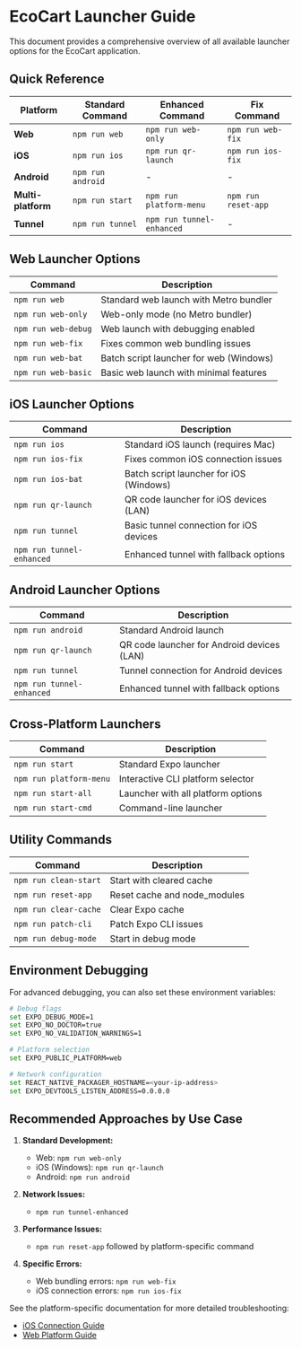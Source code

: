# EcoCart Launcher Guide

This document provides a comprehensive overview of all available launcher options for the EcoCart application.

## Quick Reference

| Platform | Standard Command | Enhanced Command | Fix Command |
|----------|-----------------|------------------|-------------|
| **Web** | `npm run web` | `npm run web-only` | `npm run web-fix` |
| **iOS** | `npm run ios` | `npm run qr-launch` | `npm run ios-fix` |
| **Android** | `npm run android` | - | - |
| **Multi-platform** | `npm run start` | `npm run platform-menu` | `npm run reset-app` |
| **Tunnel** | `npm run tunnel` | `npm run tunnel-enhanced` | - |

## Web Launcher Options

| Command | Description |
|---------|-------------|
| `npm run web` | Standard web launch with Metro bundler |
| `npm run web-only` | Web-only mode (no Metro bundler) |
| `npm run web-debug` | Web launch with debugging enabled |
| `npm run web-fix` | Fixes common web bundling issues |
| `npm run web-bat` | Batch script launcher for web (Windows) |
| `npm run web-basic` | Basic web launch with minimal features |

## iOS Launcher Options

| Command | Description |
|---------|-------------|
| `npm run ios` | Standard iOS launch (requires Mac) |
| `npm run ios-fix` | Fixes common iOS connection issues |
| `npm run ios-bat` | Batch script launcher for iOS (Windows) |
| `npm run qr-launch` | QR code launcher for iOS devices (LAN) |
| `npm run tunnel` | Basic tunnel connection for iOS devices |
| `npm run tunnel-enhanced` | Enhanced tunnel with fallback options |

## Android Launcher Options

| Command | Description |
|---------|-------------|
| `npm run android` | Standard Android launch |
| `npm run qr-launch` | QR code launcher for Android devices (LAN) |
| `npm run tunnel` | Tunnel connection for Android devices |
| `npm run tunnel-enhanced` | Enhanced tunnel with fallback options |

## Cross-Platform Launchers

| Command | Description |
|---------|-------------|
| `npm run start` | Standard Expo launcher |
| `npm run platform-menu` | Interactive CLI platform selector |
| `npm run start-all` | Launcher with all platform options |
| `npm run start-cmd` | Command-line launcher |

## Utility Commands

| Command | Description |
|---------|-------------|
| `npm run clean-start` | Start with cleared cache |
| `npm run reset-app` | Reset cache and node_modules |
| `npm run clear-cache` | Clear Expo cache |
| `npm run patch-cli` | Patch Expo CLI issues |
| `npm run debug-mode` | Start in debug mode |

## Environment Debugging

For advanced debugging, you can also set these environment variables:

```bash
# Debug flags
set EXPO_DEBUG_MODE=1
set EXPO_NO_DOCTOR=true
set EXPO_NO_VALIDATION_WARNINGS=1

# Platform selection
set EXPO_PUBLIC_PLATFORM=web

# Network configuration
set REACT_NATIVE_PACKAGER_HOSTNAME=<your-ip-address>
set EXPO_DEVTOOLS_LISTEN_ADDRESS=0.0.0.0
```

## Recommended Approaches by Use Case

1. **Standard Development:**
   - Web: `npm run web-only`
   - iOS (Windows): `npm run qr-launch`
   - Android: `npm run android`

2. **Network Issues:**
   - `npm run tunnel-enhanced`

3. **Performance Issues:**
   - `npm run reset-app` followed by platform-specific command

4. **Specific Errors:**
   - Web bundling errors: `npm run web-fix`
   - iOS connection errors: `npm run ios-fix`

See the platform-specific documentation for more detailed troubleshooting:
- [iOS Connection Guide](./ios-connection-guide.md)
- [Web Platform Guide](./web-platform-guide.md) 